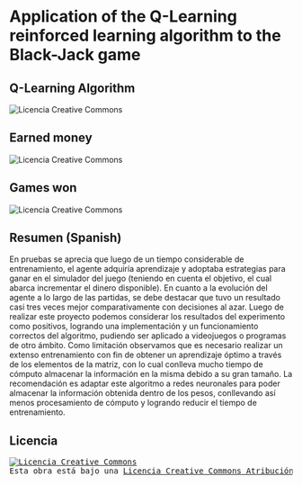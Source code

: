 # Application of the Q-Learning reinforced learning algorithm to the Black-Jack game
## Q-Learning Algorithm
<img alt="Licencia Creative Commons" style="border-width:0" src="https://i.ibb.co/3yk10Ht/image.png" />

## Earned money
<img alt="Licencia Creative Commons" style="border-width:0" src="https://i.ibb.co/M1PPVxK/image.png" />

## Games won
<img alt="Licencia Creative Commons" style="border-width:0" src="https://i.ibb.co/tXhHCQY/image.png" />

## Resumen (Spanish)
En pruebas se aprecia que luego de un tiempo considerable de entrenamiento, el agente adquiría aprendizaje y adoptaba estrategias para ganar en el simulador del juego (teniendo en cuenta el objetivo, el cual abarca incrementar el dinero disponible). En cuanto a la evolución del agente a lo largo de las partidas, se debe destacar que tuvo un resultado casi tres veces mejor comparativamente con decisiones al azar. 
Luego de realizar este proyecto podemos considerar los resultados del experimento como positivos, logrando una implementación y un funcionamiento correctos del algoritmo, pudiendo ser aplicado a videojuegos o programas de otro ámbito.
Como limitación observamos que es necesario realizar un extenso entrenamiento con fin de obtener un aprendizaje óptimo a través de los elementos de la matriz, con lo cual conlleva mucho tiempo de cómputo almacenar la información en la misma debido a su gran tamaño. La recomendación es adaptar este algoritmo a redes neuronales para poder almacenar la información obtenida dentro de los pesos, conllevando así menos procesamiento de cómputo y logrando reducir el tiempo de entrenamiento.


## Licencia
<pre>
<a rel="license" href="http://creativecommons.org/licenses/by-nc-sa/4.0/"><img alt="Licencia Creative Commons" style="border-width:0" src="https://i.creativecommons.org/l/by-nc-sa/4.0/88x31.png" /></a><br />Esta obra está bajo una <a rel="license" href="http://creativecommons.org/licenses/by-nc-sa/4.0/">Licencia Creative Commons Atribución-NoComercial-CompartirIgual 4.0 Internacional</a>. 
<pre>
